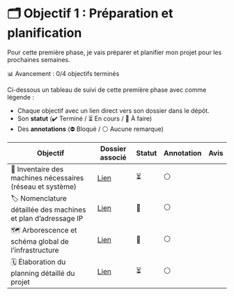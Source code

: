 # 🗂️ Objectif 1 : Préparation et planification

Pour cette première phase, je vais préparer et planifier mon projet pour les prochaines semaines.

📊 Avancement : 0/4 objectifs terminés

Ci-dessous un tableau de suivi de cette première phase avec comme légende :
- Chaque objectif avec un lien direct vers son dossier dans le dépôt.
- Son **statut** (✔️ Terminé / ⏳ En cours / 📌 À faire)
- Des **annotations** (⛔ Bloqué / ⚪ Aucune remarque)

| Objectif                                                       | Dossier associé                       | Statut | Annotation | Avis |
| -------------------------------------------------------------- | ------------------------------------- | ------ | ---------- | ---- |
| 🧾 Inventaire des machines nécessaires (réseau et système)     | [Lien](./01-inventaire_machines.md)   | ⏳      | ⚪          |      |
| 🏷️ Nomenclature détaillée des machines et plan d’adressage IP | [Lien](./02-nomenclature.md)          | 📌     | ⚪          |      |
| 🗺️ Arborescence et schéma global de l’infrastructure          | [Lien](./03-arborescence_schemaIT.md) | 📌     | ⚪          |      |
| 🗓️ Élaboration du planning détaillé du projet                 | [Lien](./04-planning.md)              | ⏳      | ⚪          |      |
